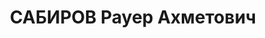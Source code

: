 ---
title: САБИРОВ Рауер Ахметович
description: 'Род. в 1894, Тюлячинский р-н, дер. Айдарово, татарин, член ВКП(б) с
  1918 по 1929 гг. Проживал: г. Москва. Наладчик станков, монтажный цех, з-д "ЗИС",
  бывший зам. зав. подотделом национальностей ВЦИКа

  Арестован в 1937. Обв. по ст. 58-2, 58-11. ("участник татарской националистической
  повстанческой султангалеевской организации"). Приговор: ВК ВС СССР, 30.12.1937 –
  ВМН. Расстрелян 30.12.1937, в г.Казань.

  Реабилитирован 29.05.1990'
---
